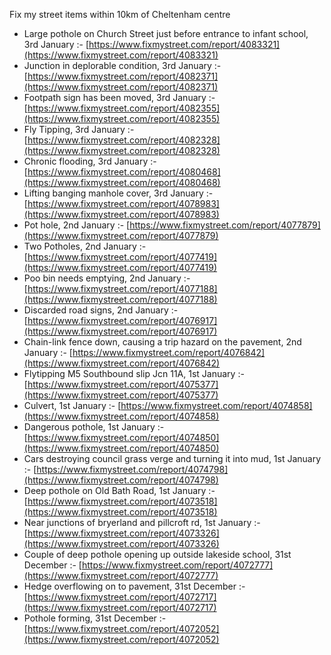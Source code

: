 Fix my street items within 10km of Cheltenham centre

<!-- fix_marker starts -->

- Large pothole on Church Street just before entrance to infant school, 3rd January :- [https://www.fixmystreet.com/report/4083321](https://www.fixmystreet.com/report/4083321)
- Junction in deplorable condition, 3rd January :- [https://www.fixmystreet.com/report/4082371](https://www.fixmystreet.com/report/4082371)
- Footpath sign has been moved, 3rd January :- [https://www.fixmystreet.com/report/4082355](https://www.fixmystreet.com/report/4082355)
- Fly Tipping, 3rd January :- [https://www.fixmystreet.com/report/4082328](https://www.fixmystreet.com/report/4082328)
- Chronic flooding, 3rd January :- [https://www.fixmystreet.com/report/4080468](https://www.fixmystreet.com/report/4080468)
- Lifting banging manhole cover, 3rd January :- [https://www.fixmystreet.com/report/4078983](https://www.fixmystreet.com/report/4078983)
- Pot hole, 2nd January :- [https://www.fixmystreet.com/report/4077879](https://www.fixmystreet.com/report/4077879)
- Two Potholes, 2nd January :- [https://www.fixmystreet.com/report/4077419](https://www.fixmystreet.com/report/4077419)
- Poo bin needs emptying, 2nd January :- [https://www.fixmystreet.com/report/4077188](https://www.fixmystreet.com/report/4077188)
- Discarded road signs, 2nd January :- [https://www.fixmystreet.com/report/4076917](https://www.fixmystreet.com/report/4076917)
- Chain-link fence down, causing a trip hazard on the pavement, 2nd January :- [https://www.fixmystreet.com/report/4076842](https://www.fixmystreet.com/report/4076842)
- Flytipping M5 Southbound slip Jcn 11A, 1st January :- [https://www.fixmystreet.com/report/4075377](https://www.fixmystreet.com/report/4075377)
- Culvert, 1st January :- [https://www.fixmystreet.com/report/4074858](https://www.fixmystreet.com/report/4074858)
- Dangerous pothole, 1st January :- [https://www.fixmystreet.com/report/4074850](https://www.fixmystreet.com/report/4074850)
- Cars destroying council grass verge and turning it into mud, 1st January :- [https://www.fixmystreet.com/report/4074798](https://www.fixmystreet.com/report/4074798)
- Deep pothole on Old Bath Road, 1st January :- [https://www.fixmystreet.com/report/4073518](https://www.fixmystreet.com/report/4073518)
- Near junctions of bryerland and pillcroft rd, 1st January :- [https://www.fixmystreet.com/report/4073326](https://www.fixmystreet.com/report/4073326)
- Couple of deep pothole opening up outside lakeside school, 31st December :- [https://www.fixmystreet.com/report/4072777](https://www.fixmystreet.com/report/4072777)
- Hedge overflowing on to pavement, 31st December :- [https://www.fixmystreet.com/report/4072717](https://www.fixmystreet.com/report/4072717)
- Pothole forming, 31st December :- [https://www.fixmystreet.com/report/4072052](https://www.fixmystreet.com/report/4072052)

<!-- fix_marker ends -->